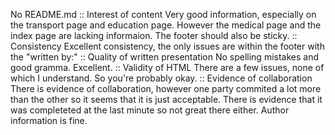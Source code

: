 No README.md
:: Interest of content
Very good information, especially on the transport page and education page. However the medical page and the index page are lacking informaion. The footer should also be sticky.
:: Consistency
Excellent consistency, the only issues are within the footer with the "written by:"
:: Quality of written presentation 
No spelling mistakes and good gramma. Excellent.
:: Validity of HTML
There are a few issues, none of which I understand. So you're probably okay.
:: Evidence of collaboration
There is evidence of collaboration, however one party commited a lot more than the other so it seems that it is just acceptable.
There is evidence that it was completeted at the last minute so not great there either.
Author information is fine.
